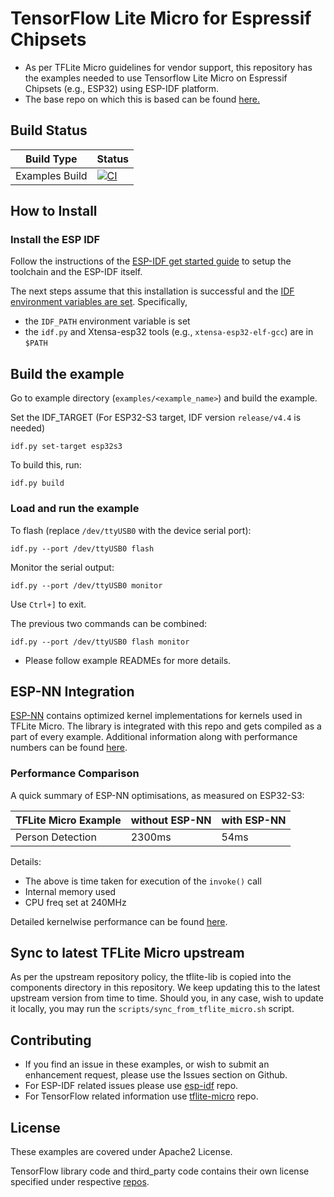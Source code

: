 # TensorFlow Lite Micro for Espressif Chipsets

- As per TFLite Micro guidelines for vendor support, this repository has the examples needed to use Tensorflow Lite Micro on Espressif Chipsets (e.g., ESP32) using ESP-IDF platform.
- The base repo on which this is based can be found [here.](https://github.com/tensorflow/tflite-micro)

## Build Status

|   Build Type  |  Status    |
| -----------   |  --------- |
| Examples Build | [![CI](https://github.com/espressif/tflite-micro-esp-examples/actions/workflows/ci.yml/badge.svg)](https://github.com/espressif/tflite-micro-esp-examples/actions/workflows/ci.yml)

## How to Install

### Install the ESP IDF

Follow the instructions of the
[ESP-IDF get started guide](https://docs.espressif.com/projects/esp-idf/en/latest/get-started/index.html)
to setup the toolchain and the ESP-IDF itself.

The next steps assume that this installation is successful and the
[IDF environment variables are set](https://docs.espressif.com/projects/esp-idf/en/latest/get-started/index.html#step-4-set-up-the-environment-variables). Specifically,
* the `IDF_PATH` environment variable is set
* the `idf.py` and Xtensa-esp32 tools (e.g., `xtensa-esp32-elf-gcc`) are in `$PATH`

## Build the example

Go to example directory (`examples/<example_name>`) and build the example.

Set the IDF_TARGET (For ESP32-S3 target, IDF version `release/v4.4` is needed)

```
idf.py set-target esp32s3
```

To build this, run:

```
idf.py build
```

### Load and run the example

To flash (replace `/dev/ttyUSB0` with the device serial port):
```
idf.py --port /dev/ttyUSB0 flash
```

Monitor the serial output:
```
idf.py --port /dev/ttyUSB0 monitor
```

Use `Ctrl+]` to exit.

The previous two commands can be combined:
```
idf.py --port /dev/ttyUSB0 flash monitor
```

  - Please follow example READMEs for more details.

## ESP-NN Integration
[ESP-NN](https://github.com/espressif/esp-nn) contains optimized kernel implementations for kernels used in TFLite Micro. The library is integrated with this repo and gets compiled as a part of every example. Additional information along with performance numbers can be found [here](https://github.com/espressif/esp-nn#performance).

### Performance Comparison

A quick summary of ESP-NN optimisations, as measured on ESP32-S3:

|   TFLite Micro Example  | without ESP-NN  | with ESP-NN |
| ----------------------- | --------------- | ----------- |
|   Person Detection      |     2300ms      |    54ms     |

Details:
  - The above is time taken for execution of the `invoke()` call
  - Internal memory used
  - CPU freq set at 240MHz


Detailed kernelwise performance can be found [here](https://github.com/espressif/esp-nn).

## Sync to latest TFLite Micro upstream

As per the upstream repository policy, the tflite-lib is copied into the components directory in this repository. We keep updating this to the latest upstream version from time to time. Should you, in any case, wish to update it locally, you may run the `scripts/sync_from_tflite_micro.sh` script.

## Contributing
- If you find an issue in these examples, or wish to submit an enhancement request, please use the Issues section on Github.
- For ESP-IDF related issues please use [esp-idf](https://github.com/espressif/esp-idf) repo.
- For TensorFlow related information use [tflite-micro](https://github.com/tensorflow/tflite-micro) repo.

## License

These examples are covered under Apache2 License.

TensorFlow library code and third_party code contains their own license specified under respective [repos](https://github.com/tensorflow/tflite-micro).
